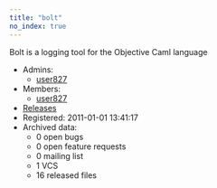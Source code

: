 ```yaml
---
title: "bolt"
no_index: true
---
```


Bolt is a logging tool for the Objective Caml language


* Admins:
  * [user827](/users/user827)
* Members:
  * [user827](/users/user827)
* [Releases](https://download.ocamlcore.org/bolt)
* Registered: 2011-01-01 13:41:17
* Archived data:
  * 0 open bugs
  * 0 open feature requests
  * 0 mailing list
  * 1 VCS
  * 16 released files
